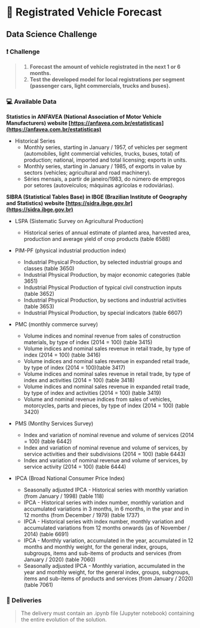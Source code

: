 # :car: Registrated Vehicle Forecast


## Data Science Challenge


### :exclamation: Challenge

> 1. **Forecast the amount of vehicle registrated in the next 1 or 6 months.**
> 1. **Test the developed model for local registrations per segment (passenger cars, light commercials, trucks and buses).**


### :computer: Available Data

**Statistics in ANFAVEA (National Association of Motor Vehicle Manufacturers) website [https://anfavea.com.br/estatisticas](https://anfavea.com.br/estatisticas)**

- Historical Series
    - Monthly series, starting in January / 1957, of vehicles per segment (automobiles, light commercial vehicles, trucks, buses, total) of production; national, imported and total licensing; exports in units.
    - Monthly series, starting in January / 1985, of exports in value by sectors (vehicles; agricultural and road machinery).
    - Séries mensais, a partir de janeiro/1983, do número de empregos por setores (autoveículos; máquinas agrícolas e rodoviárias).

**SIBRA (Statistical Tables Base) in IBGE (Brazilian Institute of Geography and Statistics) website [https://sidra.ibge.gov.br](https://sidra.ibge.gov.br)**

- LSPA (Sistematic Survey on Agricultural Production)
    - Historical series of annual estimate of planted area, harvested area, production and average yield of crop products (table 6588)

- PIM-PF (physical industrial production index)
    - Industrial Physical Production, by selected industrial groups and classes (table 3650)
    - Industrial Physical Production, by major economic categories (table 3651)
    - Industrial Physical Production of typical civil construction inputs (table 3652)
    - Industrial Physical Production, by sections and industrial activities (table 3653)
    - Industrial Physical Production, by special indicators (table 6607)

- PMC (monthly commerce survey)
    - Volume indices and nominal revenue from sales of construction materials, by type of index (2014 = 100) (table 3415)
    - Volume indices and nominal sales revenue in retail trade, by type of index (2014 = 100) (table 3416)
    - Volume indices and nominal sales revenue in expanded retail trade, by type of index (2014 = 100)(table 3417)
    - Volume indices and nominal sales revenue in retail trade, by type of index and activities (2014 = 100) (table 3418)
    - Volume indices and nominal sales revenue in expanded retail trade, by type of index and activities (2014 = 100) (table 3419)
    - Volume and nominal revenue indices from sales of vehicles, motorcycles, parts and pieces, by type of index (2014 = 100) (table 3420)

- PMS (Montlhy Services Survey)
    - Index and variation of nominal revenue and volume of services (2014 = 100) (table 6442)
    - Index and variation of nominal revenue and volume of services, by service activities and their subdivisions (2014 = 100) (table 6443)
    - Index and variation of nominal revenue and volume of services, by service activity (2014 = 100) (table 6444)

- IPCA (Broad National Consumer Price Index)
    - Seasonally adjusted IPCA - Historical series with monthly variation (from January / 1998) (table 118)
    - IPCA - Historical series with index number, monthly variation and accumulated variations in 3 months, in 6 months, in the year and in 12 months (from December / 1979) (table 1737)
    - IPCA - Historical series with index number, monthly variation and accumulated variations from 12 months onwards (as of November / 2014) (table 6691)
    - IPCA - Monthly variation, accumulated in the year, accumulated in 12 months and monthly weight, for the general index, groups, subgroups, items and sub-items of products and services (from January / 2020) (table 7060)
    - Seasonally adjusted IPCA - Monthly variation, accumulated in the year and monthly weight, for the general index, groups, subgroups, items and sub-items of products and services (from January / 2020) (table 7061)


### :rocket: Deliveries

> The delivery must contain an .ipynb file (Jupyter notebook) containing the entire evolution of the solution.
